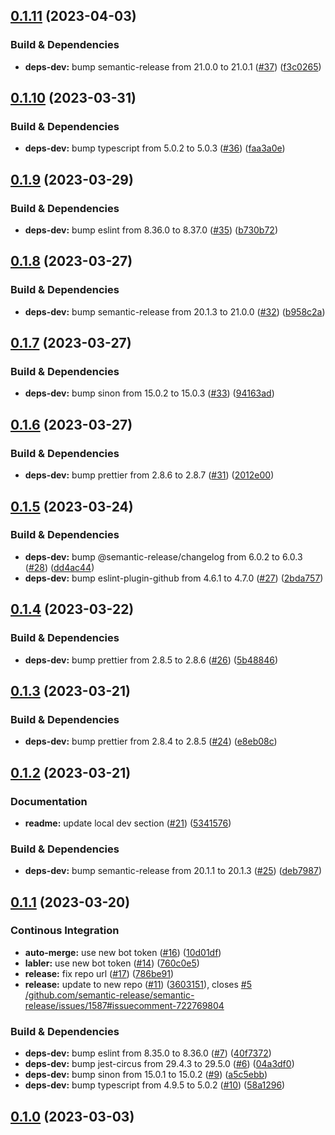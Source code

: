 ## [0.1.11](https://github.com/argocd-diff-action/argocd-diff-action/compare/0.1.10...0.1.11) (2023-04-03)


### Build & Dependencies

* **deps-dev:** bump semantic-release from 21.0.0 to 21.0.1 ([#37](https://github.com/argocd-diff-action/argocd-diff-action/issues/37)) ([f3c0265](https://github.com/argocd-diff-action/argocd-diff-action/commit/f3c02651ef5effecd2974e4c11aad091f8eb4937))

## [0.1.10](https://github.com/argocd-diff-action/argocd-diff-action/compare/0.1.9...0.1.10) (2023-03-31)


### Build & Dependencies

* **deps-dev:** bump typescript from 5.0.2 to 5.0.3 ([#36](https://github.com/argocd-diff-action/argocd-diff-action/issues/36)) ([faa3a0e](https://github.com/argocd-diff-action/argocd-diff-action/commit/faa3a0e14653f1ae22f27f26dbaed49a33d78450))

## [0.1.9](https://github.com/argocd-diff-action/argocd-diff-action/compare/0.1.8...0.1.9) (2023-03-29)


### Build & Dependencies

* **deps-dev:** bump eslint from 8.36.0 to 8.37.0 ([#35](https://github.com/argocd-diff-action/argocd-diff-action/issues/35)) ([b730b72](https://github.com/argocd-diff-action/argocd-diff-action/commit/b730b72190b73ba09210e5cead848c1c1f504719))

## [0.1.8](https://github.com/argocd-diff-action/argocd-diff-action/compare/0.1.7...0.1.8) (2023-03-27)


### Build & Dependencies

* **deps-dev:** bump semantic-release from 20.1.3 to 21.0.0 ([#32](https://github.com/argocd-diff-action/argocd-diff-action/issues/32)) ([b958c2a](https://github.com/argocd-diff-action/argocd-diff-action/commit/b958c2aa573ead277ccb2bc3533b8e5aa3e3b54a))

## [0.1.7](https://github.com/argocd-diff-action/argocd-diff-action/compare/0.1.6...0.1.7) (2023-03-27)


### Build & Dependencies

* **deps-dev:** bump sinon from 15.0.2 to 15.0.3 ([#33](https://github.com/argocd-diff-action/argocd-diff-action/issues/33)) ([94163ad](https://github.com/argocd-diff-action/argocd-diff-action/commit/94163ade07296390a065fe6b2372bf3cccadbb97))

## [0.1.6](https://github.com/argocd-diff-action/argocd-diff-action/compare/0.1.5...0.1.6) (2023-03-27)


### Build & Dependencies

* **deps-dev:** bump prettier from 2.8.6 to 2.8.7 ([#31](https://github.com/argocd-diff-action/argocd-diff-action/issues/31)) ([2012e00](https://github.com/argocd-diff-action/argocd-diff-action/commit/2012e008be22bf1cd8fb5ed4d5736a75d4dcb1a0))

## [0.1.5](https://github.com/argocd-diff-action/argocd-diff-action/compare/0.1.4...0.1.5) (2023-03-24)


### Build & Dependencies

* **deps-dev:** bump @semantic-release/changelog from 6.0.2 to 6.0.3 ([#28](https://github.com/argocd-diff-action/argocd-diff-action/issues/28)) ([dd4ac44](https://github.com/argocd-diff-action/argocd-diff-action/commit/dd4ac4461edd83b49ac113e04c8b0245c7022632))
* **deps-dev:** bump eslint-plugin-github from 4.6.1 to 4.7.0 ([#27](https://github.com/argocd-diff-action/argocd-diff-action/issues/27)) ([2bda757](https://github.com/argocd-diff-action/argocd-diff-action/commit/2bda75773f587d0bd0fdc74fb52a0c21062e1318))

## [0.1.4](https://github.com/argocd-diff-action/argocd-diff-action/compare/0.1.3...0.1.4) (2023-03-22)


### Build & Dependencies

* **deps-dev:** bump prettier from 2.8.5 to 2.8.6 ([#26](https://github.com/argocd-diff-action/argocd-diff-action/issues/26)) ([5b48846](https://github.com/argocd-diff-action/argocd-diff-action/commit/5b488463d1e7a658e1db1c74fddf65717148d58a))

## [0.1.3](https://github.com/argocd-diff-action/argocd-diff-action/compare/0.1.2...0.1.3) (2023-03-21)


### Build & Dependencies

* **deps-dev:** bump prettier from 2.8.4 to 2.8.5 ([#24](https://github.com/argocd-diff-action/argocd-diff-action/issues/24)) ([e8eb08c](https://github.com/argocd-diff-action/argocd-diff-action/commit/e8eb08cfa269700259c5afa4ff19037adad2d10a))

## [0.1.2](https://github.com/argocd-diff-action/argocd-diff-action/compare/0.1.1...0.1.2) (2023-03-21)


### Documentation

* **readme:** update local dev section ([#21](https://github.com/argocd-diff-action/argocd-diff-action/issues/21)) ([5341576](https://github.com/argocd-diff-action/argocd-diff-action/commit/53415764e7f086faefbc5e6183083e32ca2d8c9e))


### Build & Dependencies

* **deps-dev:** bump semantic-release from 20.1.1 to 20.1.3 ([#25](https://github.com/argocd-diff-action/argocd-diff-action/issues/25)) ([deb7987](https://github.com/argocd-diff-action/argocd-diff-action/commit/deb7987f6ecdfab2b76ebb318198d842dc6055c4))

## [0.1.1](https://github.com/argocd-diff-action/argocd-diff-action/compare/0.1.0...0.1.1) (2023-03-20)


### Continous Integration

* **auto-merge:** use new bot token ([#16](https://github.com/argocd-diff-action/argocd-diff-action/issues/16)) ([10d01df](https://github.com/argocd-diff-action/argocd-diff-action/commit/10d01dfa5acf4ac24eec4d924017cf005750d99e))
* **labler:** use new bot token ([#14](https://github.com/argocd-diff-action/argocd-diff-action/issues/14)) ([760c0e5](https://github.com/argocd-diff-action/argocd-diff-action/commit/760c0e5d35486f840a178d9b14ace2ffeb2faff2))
* **release:** fix repo url ([#17](https://github.com/argocd-diff-action/argocd-diff-action/issues/17)) ([786be91](https://github.com/argocd-diff-action/argocd-diff-action/commit/786be91d3f8d453164492e2e25be32ebf78cca0e))
* **release:** update to new repo ([#11](https://github.com/argocd-diff-action/argocd-diff-action/issues/11)) ([3603151](https://github.com/argocd-diff-action/argocd-diff-action/commit/3603151c84a3637a68fc4337e3597077afbbb0b7)), closes [#5](https://github.com/argocd-diff-action/argocd-diff-action/issues/5) [/github.com/semantic-release/semantic-release/issues/1587#issuecomment-722769804](https://github.com/argocd-diff-action//github.com/semantic-release/semantic-release/issues/1587/issues/issuecomment-722769804)


### Build & Dependencies

* **deps-dev:** bump eslint from 8.35.0 to 8.36.0 ([#7](https://github.com/argocd-diff-action/argocd-diff-action/issues/7)) ([40f7372](https://github.com/argocd-diff-action/argocd-diff-action/commit/40f7372d6ef603ed9dee496ba334114c2d55397e))
* **deps-dev:** bump jest-circus from 29.4.3 to 29.5.0 ([#6](https://github.com/argocd-diff-action/argocd-diff-action/issues/6)) ([04a3df0](https://github.com/argocd-diff-action/argocd-diff-action/commit/04a3df0ffe08a2162f618762cac66c8f6046a9f0))
* **deps-dev:** bump sinon from 15.0.1 to 15.0.2 ([#9](https://github.com/argocd-diff-action/argocd-diff-action/issues/9)) ([a5c5ebb](https://github.com/argocd-diff-action/argocd-diff-action/commit/a5c5ebba0d5ff784ba637660da0aeef2a577ff3f))
* **deps-dev:** bump typescript from 4.9.5 to 5.0.2 ([#10](https://github.com/argocd-diff-action/argocd-diff-action/issues/10)) ([58a1296](https://github.com/argocd-diff-action/argocd-diff-action/commit/58a1296df44fb5edcb24771fbe09c913927f9fe5))

## [0.1.0](https://github.com/argocd-diff-action/argocd-diff-action/tree/0.1.0) (2023-03-03)
